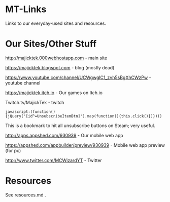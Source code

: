 # MT-Links
Links to our everyday-used sites and resources.

# Our Sites/Other Stuff
http://majicktek.000webhostapp.com - main site

https://majicktek.blogspot.com - blog (mostly dead)

https://www.youtube.com/channel/UCWgwglC1_zvh5sBgXhCWzPw - youtube channel

https://majicktek.itch.io - Our games on Itch.io

Twitch.tv/MajickTek - twitch
~~~~
javascript:(function(){jQuery('[id^=UnsubscribeItemBtn]').map(function(){this.click()})})()
~~~~
This is a bookmark to hit all unsubscribe buttons on Steam; very useful.

http://apps.appshed.com/930939 - Our mobile web app

https://appshed.com/appbuilder/preview/930939 - Mobile web app preview (for pc)

http://www.twitter.com/MCWizardYT - Twitter

# Resources
See resources.md .
